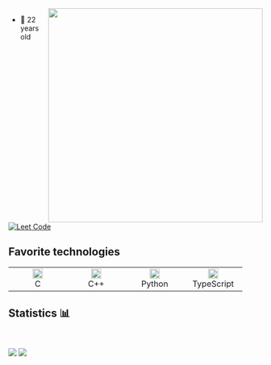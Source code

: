 <img align='right' src="https://media.giphy.com/media/l2Je43PzMqrAzNNm0/giphy.gif" width="425" />

- 📆 22 years old
<br>

[![Leet Code][l1]][0]

## Favorite technologies
<table>
  <tr>
    <td align="center" width="100px">
      <a href="https://github.com/tuvtran/project-based-learning#cc"><img height="20" src="https://cdn.jsdelivr.net/npm/programming-languages-logos/src/c/c.png"></a>
      <br>C
    </td>
    <td align="center" width="100px">
      <a href="https://github.com/tuvtran/project-based-learning#cc"><img height="20" src="https://cdn.jsdelivr.net/npm/programming-languages-logos/src/cpp/cpp.png"></a>
      <br>C++
    </td>
    <td align="center" width="100px">
      <a href="https://www.python.org/"><img height="20" src="https://cdn.jsdelivr.net/npm/programming-languages-logos/src/python/python.png"></a>
      <br>Python
    </td>
     <td align="center" width="100px">
      <a href="https://www.typescriptlang.org/docs/"><img height="20" src="https://cdn.jsdelivr.net/npm/programming-languages-logos@0.0.3/src/typescript/typescript.svg"></a>
      <br>TypeScript
    </td>
  </tr>
</table>

## Statistics 📊

<br>

![][b1]
![][b2]


[0]: https://leetcode.com/0cCurtis/

[b1]: https://img.shields.io/github/followers/0xCurtis?style=flat-square
[b2]: https://komarev.com/ghpvc/?username=0xCurtis&style=flat-square

[l1]: https://img.shields.io/badge/LeetCode-ffffff?style=flat-square "Check my LeetCode"
[l2]: https://img.shields.io/badge/-Codingame-F2BB13?style=flat-square "Check my CodinGame"
